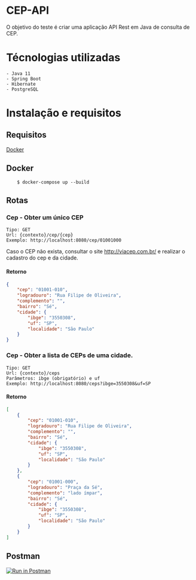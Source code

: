 
# CEP-API

   O objetivo do teste é criar uma aplicação API Rest em Java de consulta de CEP.

# Técnologias utilizadas
	- Java 11
	- Spring Boot
	- Hibernate
	- PostgreSQL

# Instalação e requisitos
## Requisitos
	
[Docker](https://www.docker.com/) 

## Docker
```shell
    $ docker-compose up --build
```

## Rotas
### Cep - Obter um único CEP
	Tipo: GET
	Url: {contexto}/cep/{cep}
	Exemplo: http://localhost:8080/cep/01001000
Caso o CEP não exista, consultar o site http://viacep.com.br/ e realizar o cadastro do cep e da cidade.
#### Retorno
```json
{
    "cep": "01001-010",
    "logradouro": "Rua Filipe de Oliveira",
    "complemento": "",
    "bairro": "Sé",
    "cidade": {
        "ibge": "3550308",
        "uf": "SP",
        "localidade": "São Paulo"
    }
}
```
### Cep - Obter a lista de CEPs de uma cidade.
	Tipo: GET
	Url: {contexto}/ceps
	Parâmetros: ibge (obrigatório) e uf
	Exemplo: http://localhost:8080/ceps?ibge=3550308&uf=SP
	
#### Retorno
```json
[
    {
        "cep": "01001-010",
        "logradouro": "Rua Filipe de Oliveira",
        "complemento": "",
        "bairro": "Sé",
        "cidade": {
            "ibge": "3550308",
            "uf": "SP",
            "localidade": "São Paulo"
        }
    },
    {
        "cep": "01001-000",
        "logradouro": "Praça da Sé",
        "complemento": "lado ímpar",
        "bairro": "Sé",
        "cidade": {
            "ibge": "3550308",
            "uf": "SP",
            "localidade": "São Paulo"
        }
    }
]
```

## Postman
[![Run in Postman](https://run.pstmn.io/button.svg)](https://app.getpostman.com/run-collection/d60a1cd86078e9dd1648)
